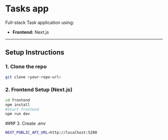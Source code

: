 # Tasks app

Full-stack Task application using:

- **Frontend:** Next.js
  
---

## Setup Instructions

### 1. Clone the repo

```bash
git clone <your-repo-url>
```


### 2. Frontend Setup (Next.js)
```bash
cd frontend
npm install
#Start frontend
npm run dev
```
##№ 3. Create .env
```bash
NEXT_PUBLIC_API_URL=http://localhost:5200
```

